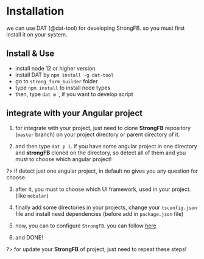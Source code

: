 # Installation

we can use DAT (@dat-tool) for developing StrongFB. so you must first install it on your system.

## Install & Use

- install node 12 or higher version
- install DAT by `npm install -g dat-tool`
- go to `strong_form_builder` folder
- type `npm install` to install node types
- then, type `dat m `, if you want to develop script

## integrate with your Angular project

1. for integrate with your project, just need to clone **StrongFB** repository (`master` branch) on your project directory or parent directory of it.

2. and then type `dat p i`. if you have some angular project in one directory and **strongFB** cloned on the directory, so detect all of them and you must to choose which angular project!

?> if detect just one angular project, in default no gives you any question for choose.

3. after it, you must to choose which UI framework, used in your project. (like `nebular`)

4. finally add some directories in your projects, change your `tsconfig.json` file and install need dependencies (before add in `package.json` file)

5. now, you can to configure `StrongFB`. you can follow [here](./concepts/configs.md)

6. and DONE!

?> for update your **StrongFB** of project, just need to repeat these steps!